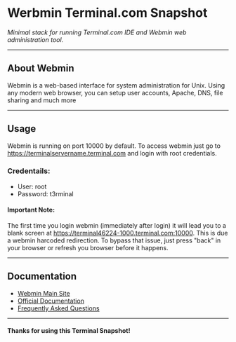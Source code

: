 # **Werbmin** Terminal.com Snapshot

*Minimal stack for running Terminal.com IDE and Webmin web administration tool.*

---

## About Webmin

Webmin is a web-based interface for system administration for Unix. 
Using any modern web browser, you can setup user accounts, Apache, DNS, file sharing and much more

---

## Usage

Webmin is running on port 10000 by default. 
To access webmin just go to https://terminalservername.terminal.com and login with root credentials.

### Credentails:

- User: root
- Password: t3rminal



#### Important Note:

The first time you login webmin (immediately after login) it will lead you to a blank screen at https://terminal46224-1000.terminal.com:10000. 
This is due a webmin harcoded redirection. To bypass that issue, just press "back" in your browser or refresh you browser before it happens.

---

## Documentation

- [Webmin Main Site](http://www.webmin.com/)
- [Official Documentation](http://www.webmin.com/docs.html)
- [Frequently Asked Questions](http://www.webmin.com/faq.html)

---

#### Thanks for using this Terminal Snapshot!
